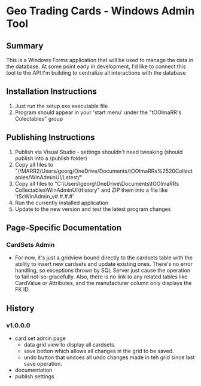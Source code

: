 # Geo Trading Cards - Windows Admin Tool

## Summary
This is a Windows Forms application that will be used to manage the data in the database. At some point early in development, I'd like to connect this tool to the API I'm building to centralize all interactions with the database

## Installation Instructions
1. Just run the setup.exe executable file
2. Program should appear in your 'start menu' under the "tOOlmaRR's Colectables" group

## Publishing Instructions
1. Publish via Visual Studio - settings shouldn't need tweaking (should publish into a /publish folder)
2. Copy all files to "//MARR2/Users/georg/OneDrive/Documents/tOOlmaRRs%2520Collectables/WinAdminUI/Latest/"
3. Copy all files to "C:\Users\georg\OneDrive\Documents\tOOlmaRRs Collectables\WinAdminUI\History" and ZIP them into a file like 'tScWinAdmin_v#.#.#.#'
4. Run the currently installed application
5. Update to the new version and test the latest program changes

## Page-Specific Documentation

### CardSets Admin
- For now, it's just a gridview bound directly to the cardsets table with the ability to insert new cardsets and update existing ones. There's no error handling, so exceptions thrown by SQL Server just cause the operation to fail not-so-gracefully. Also, there is no link to any related tables like CardValue or Attributes, and the manufacturer column only displays the FK ID.

## History

### v1.0.0.0
- card set admin page
	- data grid view to display all cardsets.
	- save botton which allows all changes in the grid to be saved.
	- undo button that undoes all undo changes made in teh grid since last save operation.
- documentation
- publish settings